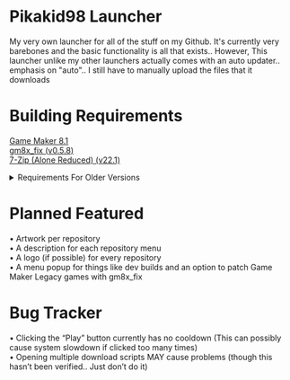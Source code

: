 ﻿# Pikakid98 Launcher
My very own launcher for all of the stuff on my Github. It's currently very barebones and the basic functionality is all that exists.. However, This launcher unlike my other launchers actually comes with an auto updater.. emphasis on "auto".. I still have to manually upload the files that it downloads

# Building Requirements

[Game Maker 8.1](https://archive.org/details/GameMaker81)
\
[gm8x_fix (v0.5.8)](https://github.com/skyfloogle/gm8x_fix/releases/tag/v0.5.8)
\
[7-Zip (Alone Reduced) (v22.1)](https://www.7-zip.org/a/7zr.exe)

<details>
<summary>Requirements For Older Versions</summary>

[7-Zip (Alone) (v22.0)](https://www.7-zip.org/a/7z2107-extra.7z) (< Dev 29/6/2022)
\
[HTTP Downloader (v1.0.4.8)](https://github.com/erickutcher/httpdownloader/releases/v1.0.4.8) (< v0.5)
\
[7-Zip (Alone (v21.07)](https://www.7-zip.org/a/7z2107-extra.7z) (< v0.2.1)
\
[7-Zip (v21.03 Beta)](https://www.7-zip.org/a/7z2103.exe) (< v0.2.1)

</details>

# Planned Featured

• Artwork per repository
\
• A description for each repository menu
\
• A logo (if possible) for every repository
\
• A menu popup for things like dev builds and an option to patch Game Maker Legacy games with gm8x_fix


# Bug Tracker

• Clicking the “Play” button currently has no cooldown (This can possibly cause system slowdown if clicked too many times)
\
• Opening multiple download scripts MAY cause problems (though this hasn’t been verified.. Just don’t do it)
